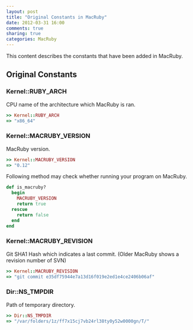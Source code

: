 ```yaml
---
layout: post
title: "Original Constants in MacRuby"
date: 2012-03-31 16:00
comments: true
sharing: true
categories: MacRuby
---
```


This content describes the constants that have been added in MacRuby.


## Original Constants
### Kernel::RUBY_ARCH
CPU name of the architecture which MacRuby is ran.

```ruby
>> Kernel::RUBY_ARCH
=> "x86_64"
```


### Kernel::MACRUBY_VERSION
MacRuby version.

```ruby
>> Kernel::MACRUBY_VERSION
=> "0.12"
```

Following method may check whether running your program on MacRuby.
```ruby
def is_macruby?
  begin
    MACRUBY_VERSION
    return true
  rescue
    return false
  end
end
```


### Kernel::MACRUBY_REVISION
Git SHA1 Hash which indicates a last commit. (Older MacRuby shows a revision number of SVN)

```ruby
>> Kernel::MACRUBY_REVISION
=> "git commit e35df75944e7a13d16f019e2ed1e4ce2406b06af"
```

### Dir::NS_TMPDIR
Path of temporary directory.

```ruby
>> Dir::NS_TMPDIR
=> "/var/folders/1z/ff7x15cj7vb24rl38ty0y52w0000gn/T/"
```